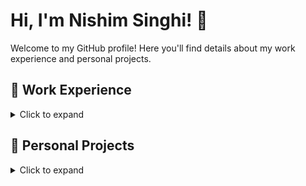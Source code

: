 # Hi, I'm Nishim Singhi! 👋

Welcome to my GitHub profile! Here you'll find details about my work experience and personal projects.

## 💼 Work Experience
<details>
  <summary>Click to expand</summary>

### Full-Stack Web Developer, Demo
**The Ubyssey Publications Society** | Vancouver, BC | Mar. 2024 – Present  
- Contributed to developing a Content Management System for Ubyssey, enabling editors to create e-newspapers efficiently as a lead developer. The website is read by 120,000 unique users every month.
- Developed a responsive events page using React along with SASS, HTML, and Django. This page became the second highest viewed on the website, achieving over 2,000 daily views.
- Implemented automated cross-browser regression testing with Selenium in Docker, integrating it into a CI/CD pipeline via GitHub Actions to prevent critical bugs from reaching production.
- Improved website performance by 20%, measured by Google Lighthouse, by reducing the loading time of the website.

### Software Development Engineer Co-op
**Microchip** | Vancouver, BC | Jan. 2025 – Present  
- Developed a reference repository to assist developers at NASA in integrating external libraries compatible with SoC’s Linux OS, streamlining third-party library adoption for spaceflight applications.
- Automated external library integration by designing a Jenkins pipeline to build library artifacts, developing Bash scripts, and enabling compatibility with an Ubuntu-based Docker container, reducing manual effort and streamlining deployment.
- Followed Agile methodology with regular sprints and backlog management. Adhered to DevOps practices for CI/CD, ensuring automated builds, testing, and deployments.

</details>

## 🚀 Personal Projects
<details>
  <summary>Click to expand</summary>

### Traffic Signal Detection
- Designed a robust traffic sign recognition pipeline for autonomous vehicles using an Intel RealSense camera and OpenCV.
- Developed and trained a Convolutional Neural Network (CNN) using TensorFlow, achieving 99.4% validation accuracy.
- Integrated image preprocessing and machine learning nodes through ROS2 messaging for real-time traffic sign evaluation.
- **GitHub:** [Project Link](https://github.com/m1lun/SignSafety)

### Shopalytics
- Developed a web app to help store owners track customer behavior by leveraging YoloV8’s computer vision system.
- Created a responsive frontend using React, integrating it with Flask for real-time analytics.
- Implemented a MongoDB data pipeline for computing insights on customer movement and store traffic trends.
- **GitHub:** [Project Link](https://github.com/Hanson-Sun/store-analytics)

### Accelerate Deep Learning Model
- Built a deep learning accelerator for an embedded Nios II system to classify handwritten digits from the MNIST dataset.
- Interfaced hardware and software communication, working with off-chip SDRAM for efficient processing.

### Blackjack Android App Development
- Developed an interactive Blackjack game for Android using Java and XML, enhancing user engagement.
- Conducted extensive testing across different device form factors to ensure responsiveness and backward compatibility.
- **GitHub:** [[Project Link](https://github.com/Nishim12/Blackjack)]

  ### Engineering Placement Prediction
- Developed an ML model to forecast university student job placements, achieving 88.7% accuracy.
- Conducted data preprocessing, feature engineering, and applied classification algorithms to improve model accuracy.
- Fine-tuned the model using hyperparameter optimization with grid search, reducing prediction error by 5%.
- **GitHub:** [Project Link](https://www.kaggle.com/datasets/nishimsinghi/engineering-placement)

### IoT Sensor Control
- Built a client-server architecture with socket programming for communication between sensors and an IoT controller.
- Utilized multi-threading for concurrent client processing, boosting performance by 40%.

### Simple RISC-Architecture
- Implemented a simple RISC architecture supporting ARM instructions.
- Designed ALU, Shifter, Registers, and integrated them into the datapath with an FSM for control.
- Verified synthesis by compiling the design on Quartus and testing RTL synthesis with gate-level testing.
- **GitHub:** [Project Link](https://github.com/ubc-cpen211/lab-7-l1e-Nishim12)

</details>

